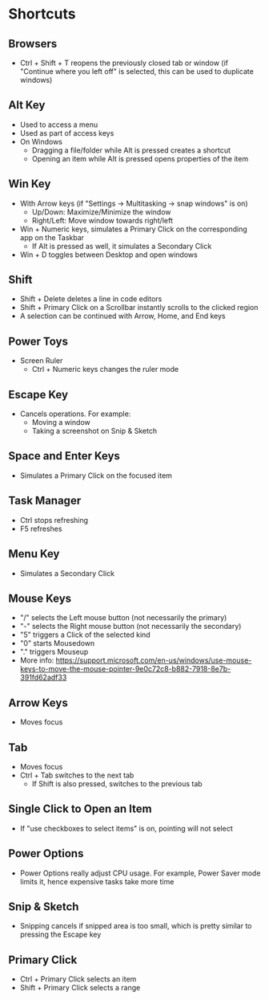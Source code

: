 # Shortcuts

## Browsers

- Ctrl + Shift + T reopens the previously closed tab or window (if "Continue where you left off" is selected, this can be used to duplicate windows)

## Alt Key

- Used to access a menu
- Used as part of access keys
- On Windows
  - Dragging a file/folder while Alt is pressed creates a shortcut
  - Opening an item while Alt is pressed opens properties of the item

## Win Key

- With Arrow keys (if "Settings -> Multitasking -> snap windows" is on)
  - Up/Down: Maximize/Minimize the window
  - Right/Left: Move window towards right/left
- Win + Numeric keys, simulates a Primary Click on the corresponding app on the Taskbar
  - If Alt is pressed as well, it simulates a Secondary Click
- Win + D toggles between Desktop and open windows

## Shift

- Shift + Delete deletes a line in code editors
- Shift + Primary Click on a Scrollbar instantly scrolls to the clicked region
- A selection can be continued with Arrow, Home, and End keys

## Power Toys

- Screen Ruler
  - Ctrl + Numeric keys changes the ruler mode

## Escape Key

- Cancels operations. For example:
  - Moving a window
  - Taking a screenshot on Snip & Sketch

## Space and Enter Keys

- Simulates a Primary Click on the focused item

## Task Manager

- Ctrl stops refreshing
- F5 refreshes

## Menu Key

- Simulates a Secondary Click

## Mouse Keys

- "/" selects the Left mouse button (not necessarily the primary)
- "-" selects the Right mouse button (not necessarily the secondary)
- "5" triggers a Click of the selected kind
- "0" starts Mousedown
- "." triggers Mouseup
- More info: https://support.microsoft.com/en-us/windows/use-mouse-keys-to-move-the-mouse-pointer-9e0c72c8-b882-7918-8e7b-391fd62adf33

## Arrow Keys

- Moves focus

## Tab

- Moves focus
- Ctrl + Tab switches to the next tab
  - If Shift is also pressed, switches to the previous tab

## Single Click to Open an Item

- If "use checkboxes to select items" is on, pointing will not select

## Power Options

- Power Options really adjust CPU usage. For example, Power Saver mode limits it, hence expensive tasks take more time

## Snip & Sketch

- Snipping cancels if snipped area is too small, which is pretty similar to pressing the Escape key

## Primary Click

- Ctrl + Primary Click selects an item
- Shift + Primary Click selects a range
